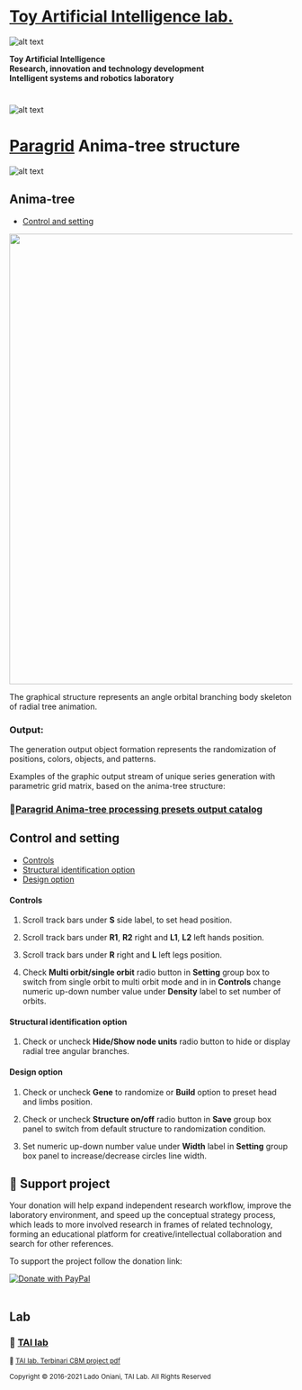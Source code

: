 


 # [Toy Artificial Intelligence lab.](https://ladooniani.github.io/tailab/) 
 
 ![alt text](https://github.com/ladooniani/tailab/blob/master/assets/toy_artificial_intelligence_lab_logo.png)

**Toy Artificial Intelligence\
Research, innovation and technology development\
Intelligent systems and robotics laboratory**

#

![alt text](https://github.com/ladooniani/tailab/blob/master/assets/tai_lab_terbinari_cbm_project_logo.png)

# [Paragrid](https://github.com/Toy-Artificial-Intelligence-lab/paragrid-doc) Anima-tree structure

![alt text](https://github.com/ladooniani/resume-cv/blob/main/img/img17.jpg)

## Anima-tree

 - [Control and setting](#Control-and-setting)

<img src="https://github.com/Toy-Artificial-Intelligence-lab/paragrid-doc/blob/main/images/paragrid/paragrid-app-12.png" width="800">

The graphical structure represents an angle orbital branching body skeleton of radial tree animation.

### Output:

The generation output object formation represents the randomization of positions, colors, objects, and patterns.
 
Examples of the graphic output stream of unique series generation with parametric grid matrix, based on the anima-tree structure:
 
### 📌[Paragrid Anima-tree processing presets output catalog](https://github.com/Toy-Artificial-Intelligence-lab/paragrid-doc/blob/main/markups/paragrid-anima-tree-presets.md) 

## Control and setting

 - [Controls](#Controls)
 - [Structural identification option](#Structural-identification-option)
 - [Design option](#Design-option)

#### Controls

1. Scroll track bars under **S** side label, to set head position.

2. Scroll track bars under **R1**, **R2** right and **L1**, **L2** left hands position.

3. Scroll track bars under **R** right and **L** left legs position.

4. Check **Multi orbit/single orbit** radio button in **Setting** group box to switch from single orbit to multi orbit mode and in in **Controls** change numeric up-down number value under **Density** label to set number of orbits.

 #### Structural identification option

1. Check or uncheck **Hide/Show node units** radio button to hide or display radial tree angular branches.

#### Design option

1. Check or uncheck **Gene** to randomize or **Build** option to preset head and limbs position.

2. Check or uncheck **Structure on/off** radio button in **Save** group box panel to switch from default structure to randomization condition.

3. Set numeric up-down number value under **Width** label in **Setting** group box panel to increase/decrease circles line width.

## 💖 Support project

Your donation will help expand independent research workflow, improve the laboratory environment, and speed up the conceptual strategy process, which leads to more involved research in frames of related technology, forming an educational platform for creative/intellectual collaboration and search for other references.

To support the project follow the donation link: 

<a href="https://www.paypal.com/cgi-bin/webscr?cmd=_s-xclick&hosted_button_id=GRGH6SL9EL72U">
  <img src="https://www.paypalobjects.com/en_US/i/btn/btn_donate_SM.gif" alt="Donate with PayPal" /><br><br>
</a>

## Lab

### 🔬 [TAI lab](https://ladooniani.github.io/tailab/) 

<sub>📃 [TAI lab. Terbinari CBM project pdf](https://github.com/ladooniani/tailab/blob/master/docs/tai.pdf)<sub>

<sub>Copyright © 2016-2021 Lado Oniani, TAI Lab. All Rights Reserved<sub>


